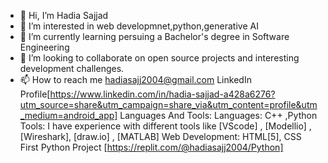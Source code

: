 - 👋 Hi, I’m Hadia Sajjad
- 👀 I’m interested in web developmnet,python,generative AI
- 🌱 I’m currently learning persuing a Bachelor's degree in Software Engineering
- 💞️ I’m looking to collaborate on open source projects and interesting development challenges.
- 📫 How to reach me hadiasajj2004@gmail.com LinkedIn Profile[https://www.linkedin.com/in/hadia-sajjad-a428a6276?utm_source=share&utm_campaign=share_via&utm_content=profile&utm_medium=android_app]
Languages And Tools:
Languages: C++ ,Python 
Tools: I have experience with different tools like [VScode] , [Modellio] , [Wireshark], [draw.io] , [MATLAB]
Web Development: HTML[5], CSS
First Python Project [https://replit.com/@hadiasajj2004/Python]
